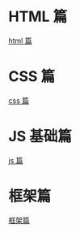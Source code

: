 # HTML 篇

[html 篇](./html.md)

# CSS 篇

[css 篇](./css.md)

# JS 基础篇

[js 篇](./js.md)

# 框架篇

[框架篇](./react.md)
